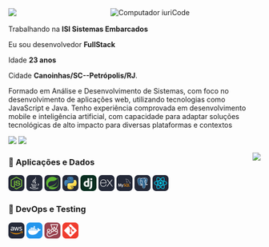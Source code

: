 <img src="https://media1.giphy.com/media/v1.Y2lkPTc5MGI3NjExYWowdHdydWRxYTB0N3RycHU1dXloaXFjYjFiaGQ3d3A3ZjRxdm5jMiZlcD12MV9pbnRlcm5hbF9naWZfYnlfaWQmY3Q9cw/5eLDrEaRGHegx2FeF2/giphy.gif" min-width="300px" max-width="300px" width="300px" align="right" alt="Computador iuriCode">

<img src="https://img.shields.io/static/v1?label=Overview&message=Alexandre Justen&color=f8efd4&style=for-the-badge&logo=GitHub">

<p>

Trabalhando na **ISI Sistemas Embarcados**<br/>

Eu sou desenvolvedor **FullStack**<br/>

Idade **23 anos**<br/>

Cidade **Canoinhas/SC--Petrópolis/RJ**.


Formado em Análise e Desenvolvimento de Sistemas, com foco no desenvolvimento de aplicações web,
utilizando tecnologias como JavaScript e Java. Tenho experiência comprovada em desenvolvimento
mobile e inteligência artificial, com capacidade para adaptar soluções tecnológicas de alto impacto para
diversas plataformas e contextos 

</p>


  <a href="https://www.instagram.com/alexandre.justen" alt="Instagram"  target=”_blank”><img src="https://img.shields.io/badge/-Instagram-f8efd4?style=flat-square&labelColor=545554&logo=instagram&logoColor=white&link=alexandrejustenfilho%22"/></a>
  <a href="https://www.linkedin.com/in/alexandre-justen-filho" alt="Linkedin"  target=”_blank”><img src="https://img.shields.io/badge/-Linkedin-f8efd4?style=flat-square&labelColor=545554&logo=linkedin&logoColor=white&link=alexandrejustenfilho%22"/></a>

<img src="https://github-readme-stats.vercel.app/api?username=alexandrejusten&show_icons=true&theme=dark&cache_seconds=2300" align="right">


### 🔘 Aplicações e Dados
<code><img height="32" src="https://github.com/tandpfun/skill-icons/blob/main/icons/NodeJS-Dark.svg" alt="Node.js"/></code>
<code><img height="32" src="https://github.com/tandpfun/skill-icons/blob/main/icons/Java-Dark.svg" alt="Java"/></code>
<code><img height="32" src="https://github.com/tandpfun/skill-icons/blob/main/icons/Spring-Dark.svg" alt="Spring Boot"/></code>
<code><img height="32" src="https://github.com/tandpfun/skill-icons/blob/main/icons/Python-Dark.svg" alt="Python"/></code>
<code><img height="32" src="https://github.com/tandpfun/skill-icons/blob/main/icons/Django.svg" alt="Django"/></code>
<code><img height="32" src="https://github.com/tandpfun/skill-icons/blob/main/icons/ExpressJS-Dark.svg" alt="Express"/></code>
<code><img height="32" src="https://github.com/tandpfun/skill-icons/blob/main/icons/MySQL-Dark.svg" alt="MySQL"/></code>
<code><img height="32" src="https://github.com/tandpfun/skill-icons/blob/main/icons/PostgreSQL-Dark.svg" alt="PostgreSQL"/></code>
<code><img height="32" src="https://github.com/tandpfun/skill-icons/blob/main/icons/React-Dark.svg" alt="React"/></code>

### 🔘 DevOps e Testing
<code><img height="32" src="https://github.com/tandpfun/skill-icons/blob/main/icons/AWS-Dark.svg" alt="AWS"/></code>
<code><img height="32" src="https://github.com/tandpfun/skill-icons/blob/main/icons/Docker.svg" alt="Docker"/></code>
<code><img height="32" src="https://github.com/tandpfun/skill-icons/blob/main/icons/Jest.svg" alt="Jest"/></code>
<code><img height="32" src="https://github.com/tandpfun/skill-icons/blob/main/icons/Git.svg" alt="Git"/></code>


